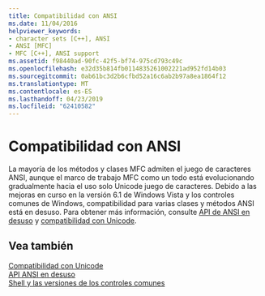 ```yaml
---
title: Compatibilidad con ANSI
ms.date: 11/04/2016
helpviewer_keywords:
- character sets [C++], ANSI
- ANSI [MFC]
- MFC [C++], ANSI support
ms.assetid: f98440ad-90fc-42f5-bf74-975cd793c49c
ms.openlocfilehash: e32d35b814fb0114835261002221ad952fd14b03
ms.sourcegitcommit: 0ab61bc3d2b6cfbd52a16c6ab2b97a8ea1864f12
ms.translationtype: MT
ms.contentlocale: es-ES
ms.lasthandoff: 04/23/2019
ms.locfileid: "62410582"
---
```

# <a name="support-for-ansi"></a>Compatibilidad con ANSI

La mayoría de los métodos y clases MFC admiten el juego de caracteres ANSI, aunque el marco de trabajo MFC como un todo está evolucionando gradualmente hacia el uso solo Unicode juego de caracteres. Debido a las mejoras en curso en la versión 6.1 de Windows Vista y los controles comunes de Windows, compatibilidad para varias clases y métodos ANSI está en desuso.  Para obtener más información, consulte [API de ANSI en desuso](../mfc/deprecated-ansi-apis.md) y [compatibilidad con Unicode](../text/support-for-unicode.md).

## <a name="see-also"></a>Vea también

[Compatibilidad con Unicode](../text/support-for-unicode.md)<br/>
[API ANSI en desuso](../mfc/deprecated-ansi-apis.md)<br/>
[Shell y las versiones de los controles comunes](https://msdn.microsoft.com/library/windows/desktop/bb776779)
